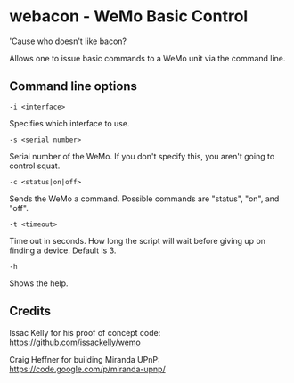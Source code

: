webacon - WeMo Basic Control
===

'Cause who doesn't like bacon?

Allows one to issue basic commands to a WeMo unit via the command line.

Command line options
---
```
-i <interface>
```
Specifies which interface to use.

```
-s <serial number>
```
Serial number of the WeMo.  If you don't specify this, you aren't going to control squat.

```
-c <status|on|off>
```
Sends the WeMo a command.  Possible commands are "status", "on", and "off".

```
-t <timeout>
```
Time out in seconds.  How long the script will wait before giving up on finding a device.  Default is 3.

```
-h
```
Shows the help.

Credits
---
Issac Kelly for his proof of concept code:  
https://github.com/issackelly/wemo

Craig Heffner for building Miranda UPnP:  
https://code.google.com/p/miranda-upnp/
